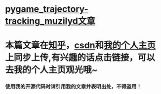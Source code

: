 # [pygame_trajectory-tracking_muzilyd文章](https://muzilyd.github.io/2021/12/31/pygame%E8%BD%A8%E8%BF%B9%E8%B7%9F%E8%B8%AA%E4%BB%BF%E7%9C%9F/)
# 本篇文章在[知乎](https://www.zhihu.com/people/muzilyd)，[csdn](https://blog.csdn.net/azreallyd?spm=1011.2124.3001.5343)和[我的个人主页](https://muzilyd.github.io/)上同步上传,有兴趣的话点击链接，可以去我的个人主页观光哦~
### 使用我的开源代码时请引用我的文章并表明出处，不得盗用！
